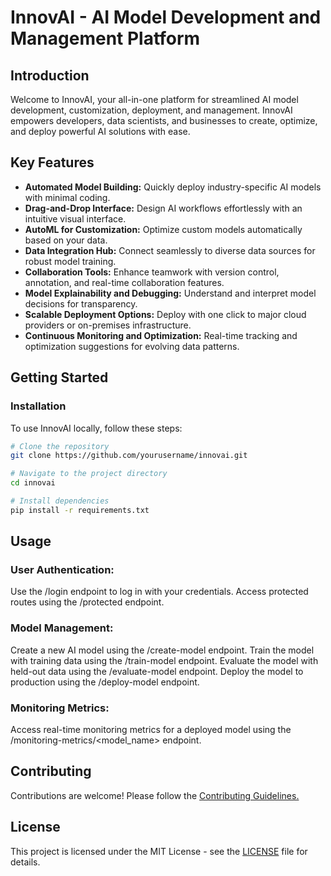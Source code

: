 # InnovAI - AI Model Development and Management Platform

## Introduction

Welcome to InnovAI, your all-in-one platform for streamlined AI model development, customization, deployment, and management. InnovAI empowers developers, data scientists, and businesses to create, optimize, and deploy powerful AI solutions with ease.

## Key Features

- **Automated Model Building:** Quickly deploy industry-specific AI models with minimal coding.
- **Drag-and-Drop Interface:** Design AI workflows effortlessly with an intuitive visual interface.
- **AutoML for Customization:** Optimize custom models automatically based on your data.
- **Data Integration Hub:** Connect seamlessly to diverse data sources for robust model training.
- **Collaboration Tools:** Enhance teamwork with version control, annotation, and real-time collaboration features.
- **Model Explainability and Debugging:** Understand and interpret model decisions for transparency.
- **Scalable Deployment Options:** Deploy with one click to major cloud providers or on-premises infrastructure.
- **Continuous Monitoring and Optimization:** Real-time tracking and optimization suggestions for evolving data patterns.

## Getting Started

### Installation

To use InnovAI locally, follow these steps:

```bash
# Clone the repository
git clone https://github.com/yourusername/innovai.git

# Navigate to the project directory
cd innovai

# Install dependencies
pip install -r requirements.txt
```
## Usage
### User Authentication:
Use the /login endpoint to log in with your credentials.
Access protected routes using the /protected endpoint.

### Model Management:
Create a new AI model using the /create-model endpoint.
Train the model with training data using the /train-model endpoint.
Evaluate the model with held-out data using the /evaluate-model endpoint.
Deploy the model to production using the /deploy-model endpoint.

### Monitoring Metrics:
Access real-time monitoring metrics for a deployed model using the /monitoring-metrics/<model_name> endpoint.

## Contributing
Contributions are welcome! Please follow the [Contributing Guidelines.](Contributions.md)

## License
This project is licensed under the MIT License - see the [LICENSE](LICENSE) file for details.
